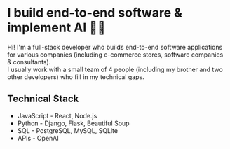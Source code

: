 <link rel="stylesheet" type="text/css" href="./index.css">

<h1>I build end-to-end software & implement AI 🦾🦿</h1>

<p>
  Hi! I'm a full-stack developer who builds end-to-end software applications for various companies (including e-commerce stores, software companies & consultants).
  <br/>
  I usually work with a small team of 4 people (including my brother and two other developers) who fill in my technical gaps.
</p>

<h2>Technical Stack</h2>

<ul>
  <li>JavaScript - React, Node.js</li>
  <li>Python - Django, Flask, Beautiful Soup</li>
  <li>SQL - PostgreSQL, MySQL, SQLite</li>
  <li>APIs - OpenAI</li>
</ul>
